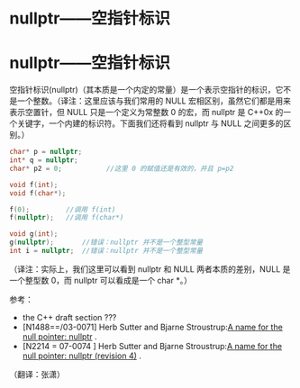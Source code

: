 # nullptr——空指针标识

# nullptr——空指针标识

空指针标识(nullptr)（其本质是一个内定的常量）是一个表示空指针的标识，它不是一个整数。（译注：这里应该与我们常用的 NULL 宏相区别，虽然它们都是用来表示空置针，但 NULL 只是一个定义为常整数 0 的宏，而 nullptr 是 C++0x 的一个关键字，一个内建的标识符。下面我们还将看到 nullptr 与 NULL 之间更多的区别。）

```cpp
char* p = nullptr;
int* q = nullptr;
char* p2 = 0;           //这里 0 的赋值还是有效的，并且 p=p2

void f(int);
void f(char*);

f(0);         //调用 f(int)
f(nullptr);   //调用 f(char*)

void g(int);
g(nullptr);       //错误：nullptr 并不是一个整型常量
int i = nullptr;  //错误：nullptr 并不是一个整型常量 
```

（译注：实际上，我们这里可以看到 nullptr 和 NULL 两者本质的差别，NULL 是一个整型数 0，而 nullptr 可以看成是一个 char *。）

参考：

*   the C++ draft section ???
*   [N1488==/03-0071] Herb Sutter and Bjarne Stroustrup:[A name for the null pointer: nullptr](http://www.open-std.org/jtc1/sc22/wg21/docs/papers/2003/n1488.pdf) .
*   [N2214 = 07-0074 ] Herb Sutter and Bjarne Stroustrup:[A name for the null pointer: nullptr (revision 4)](http://www.open-std.org/jtc1/sc22/wg21/docs/papers/2007/n2431.pdf) .

（翻译：张潇）